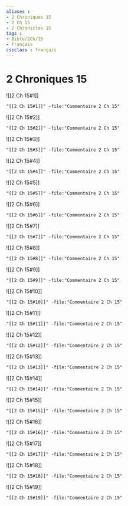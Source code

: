 ```yaml
---
aliases : 
- 2 Chroniques 15
- 2 Ch 15
- 2 Chronicles 15
tags : 
- Bible/2Ch/15
- français
cssclass : français
---
```


# 2 Chroniques 15

![[2 Ch 15#1]]

```query
"[[2 Ch 15#1]]" -file:"Commentaire 2 Ch 15"
```

![[2 Ch 15#2]]

```query
"[[2 Ch 15#2]]" -file:"Commentaire 2 Ch 15"
```

![[2 Ch 15#3]]

```query
"[[2 Ch 15#3]]" -file:"Commentaire 2 Ch 15"
```

![[2 Ch 15#4]]

```query
"[[2 Ch 15#4]]" -file:"Commentaire 2 Ch 15"
```

![[2 Ch 15#5]]

```query
"[[2 Ch 15#5]]" -file:"Commentaire 2 Ch 15"
```

![[2 Ch 15#6]]

```query
"[[2 Ch 15#6]]" -file:"Commentaire 2 Ch 15"
```

![[2 Ch 15#7]]

```query
"[[2 Ch 15#7]]" -file:"Commentaire 2 Ch 15"
```

![[2 Ch 15#8]]

```query
"[[2 Ch 15#8]]" -file:"Commentaire 2 Ch 15"
```

![[2 Ch 15#9]]

```query
"[[2 Ch 15#9]]" -file:"Commentaire 2 Ch 15"
```

![[2 Ch 15#10]]

```query
"[[2 Ch 15#10]]" -file:"Commentaire 2 Ch 15"
```

![[2 Ch 15#11]]

```query
"[[2 Ch 15#11]]" -file:"Commentaire 2 Ch 15"
```

![[2 Ch 15#12]]

```query
"[[2 Ch 15#12]]" -file:"Commentaire 2 Ch 15"
```

![[2 Ch 15#13]]

```query
"[[2 Ch 15#13]]" -file:"Commentaire 2 Ch 15"
```

![[2 Ch 15#14]]

```query
"[[2 Ch 15#14]]" -file:"Commentaire 2 Ch 15"
```

![[2 Ch 15#15]]

```query
"[[2 Ch 15#15]]" -file:"Commentaire 2 Ch 15"
```

![[2 Ch 15#16]]

```query
"[[2 Ch 15#16]]" -file:"Commentaire 2 Ch 15"
```

![[2 Ch 15#17]]

```query
"[[2 Ch 15#17]]" -file:"Commentaire 2 Ch 15"
```

![[2 Ch 15#18]]

```query
"[[2 Ch 15#18]]" -file:"Commentaire 2 Ch 15"
```

![[2 Ch 15#19]]

```query
"[[2 Ch 15#19]]" -file:"Commentaire 2 Ch 15"
```

